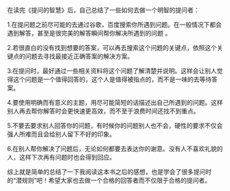 在读完《提问的智慧》后，自己总结了一些如何去做一个明智的提问者：

​    1.在提问题之前尽可能的去通过谷歌，百度搜索你所遇到问题。在一般情况下都会遇到解答，甚至是很完美的解答瞬间帮你解决所遇到的问题 。

   2.若很直白的没有找到想要的答案，可以再去搜索这个问题的关键点，依照这个关键点的问题去寻找最接近正确答案的解决方案。

   3.在提问时，最好通过一些相关资料将这个问题了解清楚并说明。这样会让别人觉得这个问题是一个值得回答的，这个人是值得被指点的，而不是一味的去等待答案。

   4.要使用明确而有意义的主题，用尽可能简短的话描述出自己所遇到的问题。这样别人再去帮你解答时会更快速更高效，而不至于浪费时间还找不到重点。

   5.不要去要求别人回答你的问题，有时候你的问题别人也不会，硬性的要求不仅会强人所难而且会给别人留下不好的印象。

   6.在别人帮你解决了问题后，无论如何都要去表达你的谢意。没有人不喜欢礼貌的人，这样下次再有问题时也会得到回应。

综上就是简单的总结了一下我阅读这本书之后的感想，也是学会了很多提问时的“潜规则”吧！希望大家也去做一个合格的回答者而不仅限于合格的提问者。